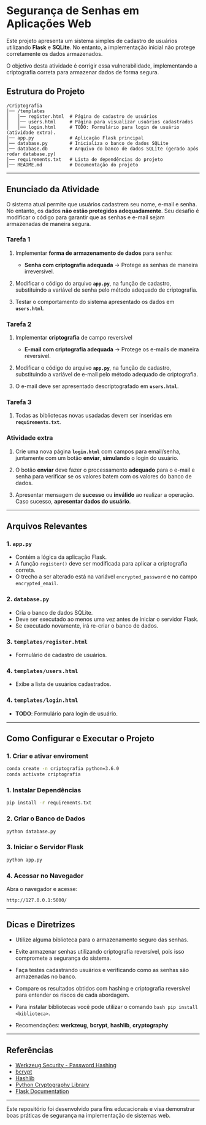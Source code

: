 # Segurança de Senhas em Aplicações Web  

Este projeto apresenta um sistema simples de cadastro de usuários utilizando **Flask** e **SQLite**. No entanto, a implementação inicial não protege corretamente os dados armazenados.

O objetivo desta atividade é corrigir essa vulnerabilidade, implementando a criptografia correta para armazenar dados de forma segura.

## Estrutura do Projeto  

```
/Criptografia
│── /templates
│   │── register.html  # Página de cadastro de usuários
│   │── users.html     # Página para visualizar usuários cadastrados
│   │── login.html     # TODO: Formulário para login de usuário (atividade extra).
│── app.py             # Aplicação Flask principal
│── database.py        # Inicializa o banco de dados SQLite
│── database.db        # Arquivo do banco de dados SQLite (gerado após rodar database.py)
│── requirements.txt   # Lista de dependências do projeto
│── README.md          # Documentação do projeto
```

---

## Enunciado da Atividade  

O sistema atual permite que usuários cadastrem seu nome, e-mail e senha. No entanto, os dados **não estão protegidos adequadamente**. Seu desafio é modificar o código para garantir que as senhas e e-mail sejam armazenadas de maneira segura.  

### **Tarefa 1**  

1. Implementar **forma de armazenamento de dados** para senha:  
   - **Senha com criptografia adequada** → Protege as senhas de maneira irreversível.  

2. Modificar o código do arquivo **`app.py`**, na função de cadastro, substituindo a variável de senha pelo método adequado de criptografia.

3. Testar o comportamento do sistema apresentado os dados em **`users.html`**.


### **Tarefa 2**  
1. Implementar **criptografia** de campo reversível
   - **E-mail com criptografia adequada** → Protege os e-mails de maneira reversível.

2. Modificar o código do arquivo **`app.py`**, na função de cadastro, substituindo a variável de e-mail pelo método adequado de criptografia.

3. O e-mail deve ser apresentado descriptografado em **`users.html`**.

### **Tarefa 3**  
1. Todas as bibliotecas novas usadadas devem ser inseridas em   **`requirements.txt`**.

### **Atividade extra**  
1. Crie uma nova página **`login.html`** com campos para email/senha, juntamente com um botão **enviar**, **simulando** o login do usuário.

2. O botão **enviar** deve fazer o processamento **adequado** para o e-mail e senha para verificar se os valores batem com os valores do banco de dados.

3. Apresentar mensagem de **sucesso** ou **inválido** ao realizar a operação. Caso sucesso, **apresentar dados do usuário**.


---

## Arquivos Relevantes  

### **1. `app.py`**  
- Contém a lógica da aplicação Flask.  
- A função `register()` deve ser modificada para aplicar a criptografia correta.  
- O trecho a ser alterado está na variável `encrypted_password` e no campo `encrypted_email`. 

### **2. `database.py`**  
- Cria o banco de dados SQLite.  
- Deve ser executado ao menos uma vez antes de iniciar o servidor Flask.
- Se executado novamente, irá re-criar o banco de dados.

### **3. `templates/register.html`**  
- Formulário de cadastro de usuários.  

### **4. `templates/users.html`**  
- Exibe a lista de usuários cadastrados.  

### **4. `templates/login.html`**  
- **TODO**: Formulário para login de usuário.

---

## Como Configurar e Executar o Projeto  

### **1. Criar e ativar enviroment**
```bash
conda create -n criptografia python=3.6.0
conda activate criptografia
```

### **1. Instalar Dependências**  

```bash
pip install -r requirements.txt
```

### **2. Criar o Banco de Dados**  

```bash
python database.py
```

### **3. Iniciar o Servidor Flask**  

```bash
python app.py
```

### **4. Acessar no Navegador**  
Abra o navegador e acesse:  

```
http://127.0.0.1:5000/
```

---

## Dicas e Diretrizes  

- Utilize alguma biblioteca para o armazenamento seguro das senhas.
- Evite armazenar senhas utilizando criptografia reversível, pois isso compromete a segurança do sistema.  
- Faça testes cadastrando usuários e verificando como as senhas são armazenadas no banco.  
- Compare os resultados obtidos com hashing e criptografia reversível para entender os riscos de cada abordagem. 
- Para instalar bibliotecas você pode utilizar o comando ``bash pip install <biblioteca>``.

- Recomendações: **werkzeug**, **bcrypt**, **hashlib**, **cryptography**
---

## Referências  

- [Werkzeug Security - Password Hashing](https://werkzeug.palletsprojects.com/en/latest/utils/#module-werkzeug.security)
- [bcrypt](https://pypi.org/project/bcrypt/)
- [Hashlib](https://docs.python.org/3/library/hashlib.html)
- [Python Cryptography Library](https://cryptography.io/)
- [Flask Documentation](https://flask.palletsprojects.com/)

---

Este repositório foi desenvolvido para fins educacionais e visa demonstrar boas práticas de segurança na implementação de sistemas web.  